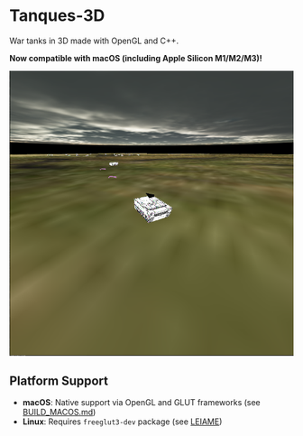 Tanques-3D
==========

War tanks in 3D made with OpenGL and C++.

**Now compatible with macOS (including Apple Silicon M1/M2/M3)!**

![alt text](https://github.com/Thaylo/Tanques-3D/blob/master/Screenshot%20from%202023-01-28%2022-27-33.png)

## Platform Support

- **macOS**: Native support via OpenGL and GLUT frameworks (see [BUILD_MACOS.md](BUILD_MACOS.md))
- **Linux**: Requires `freeglut3-dev` package (see [LEIAME](LEIAME))
